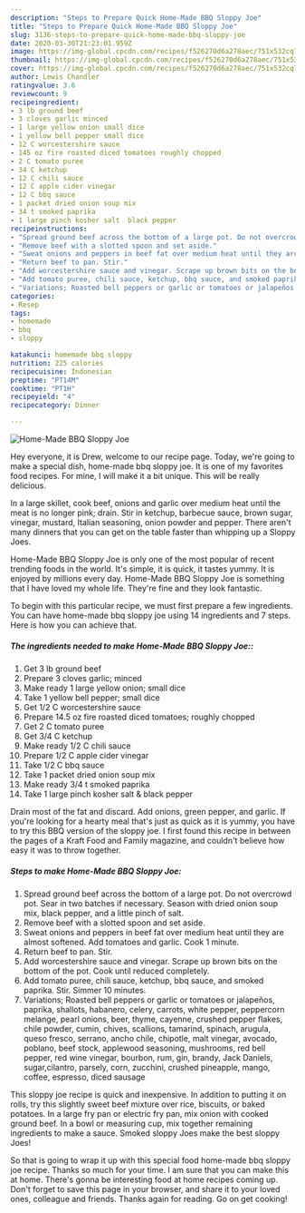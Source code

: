 ```yaml
---
description: "Steps to Prepare Quick Home-Made BBQ Sloppy Joe"
title: "Steps to Prepare Quick Home-Made BBQ Sloppy Joe"
slug: 3136-steps-to-prepare-quick-home-made-bbq-sloppy-joe
date: 2020-03-30T21:23:01.959Z
image: https://img-global.cpcdn.com/recipes/f526270d6a278aec/751x532cq70/home-made-bbq-sloppy-joe-recipe-main-photo.jpg
thumbnail: https://img-global.cpcdn.com/recipes/f526270d6a278aec/751x532cq70/home-made-bbq-sloppy-joe-recipe-main-photo.jpg
cover: https://img-global.cpcdn.com/recipes/f526270d6a278aec/751x532cq70/home-made-bbq-sloppy-joe-recipe-main-photo.jpg
author: Lewis Chandler
ratingvalue: 3.6
reviewcount: 9
recipeingredient:
- 3 lb ground beef
- 3 cloves garlic minced
- 1 large yellow onion small dice
- 1 yellow bell pepper small dice
- 12 C worcestershire sauce
- 145 oz fire roasted diced tomatoes roughly chopped
- 2 C tomato puree
- 34 C ketchup
- 12 C chili sauce
- 12 C apple cider vinegar
- 12 C bbq sauce
- 1 packet dried onion soup mix
- 34 t smoked paprika
- 1 large pinch kosher salt  black pepper
recipeinstructions:
- "Spread ground beef across the bottom of a large pot. Do not overcrowd pot. Sear in two batches if necessary. Season with dried onion soup mix, black pepper, and a little pinch of salt."
- "Remove beef with a slotted spoon and set aside."
- "Sweat onions and peppers in beef fat over medium heat until they are almost softened. Add tomatoes and garlic. Cook 1 minute."
- "Return beef to pan. Stir."
- "Add worcestershire sauce and vinegar. Scrape up brown bits on the bottom of the pot. Cook until reduced completely."
- "Add tomato puree, chili sauce, ketchup, bbq sauce, and smoked paprika. Stir. Simmer 10 minutes."
- "Variations; Roasted bell peppers or garlic or tomatoes or jalapeños, paprika, shallots, habanero, celery, carrots, white pepper, peppercorn melange, pearl onions, beer, thyme, cayenne, crushed pepper flakes, chile powder, cumin, chives, scallions, tamarind, spinach, arugula, queso fresco, serrano, ancho chile, chipotle, malt vinegar, avocado, poblano, beef stock, applewood seasoning, mushrooms, red bell pepper, red wine vinegar, bourbon, rum, gin, brandy, Jack Daniels, sugar,cilantro, parsely, corn, zucchini, crushed pineapple, mango, coffee, espresso, diced sausage"
categories:
- Resep
tags:
- homemade
- bbq
- sloppy

katakunci: homemade bbq sloppy
nutrition: 225 calories
recipecuisine: Indonesian
preptime: "PT14M"
cooktime: "PT1H"
recipeyield: "4"
recipecategory: Dinner

---
```



![Home-Made BBQ Sloppy Joe](https://img-global.cpcdn.com/recipes/f526270d6a278aec/751x532cq70/home-made-bbq-sloppy-joe-recipe-main-photo.jpg)

Hey everyone, it is Drew, welcome to our recipe page. Today, we're going to make a special dish, home-made bbq sloppy joe. It is one of my favorites food recipes. For mine, I will make it a bit unique. This will be really delicious.

In a large skillet, cook beef, onions and garlic over medium heat until the meat is no longer pink; drain. Stir in ketchup, barbecue sauce, brown sugar, vinegar, mustard, Italian seasoning, onion powder and pepper. There aren&#39;t many dinners that you can get on the table faster than whipping up a Sloppy Joes.

Home-Made BBQ Sloppy Joe is only one of the most popular of recent trending foods in the world. It's simple, it is quick, it tastes yummy. It is enjoyed by millions every day. Home-Made BBQ Sloppy Joe is something that I have loved my whole life. They're fine and they look fantastic.


To begin with this particular recipe, we must first prepare a few ingredients. You can have home-made bbq sloppy joe using 14 ingredients and 7 steps. Here is how you can achieve that.

##### The ingredients needed to make Home-Made BBQ Sloppy Joe::

1. Get 3 lb ground beef
1. Prepare 3 cloves garlic; minced
1. Make ready 1 large yellow onion; small dice
1. Take 1 yellow bell pepper; small dice
1. Get 1/2 C worcestershire sauce
1. Prepare 14.5 oz fire roasted diced tomatoes; roughly chopped
1. Get 2 C tomato puree
1. Get 3/4 C ketchup
1. Make ready 1/2 C chili sauce
1. Prepare 1/2 C apple cider vinegar
1. Take 1/2 C bbq sauce
1. Take 1 packet dried onion soup mix
1. Make ready 3/4 t smoked paprika
1. Take 1 large pinch kosher salt &amp; black pepper


Drain most of the fat and discard. Add onions, green pepper, and garlic. If you&#39;re looking for a hearty meal that&#39;s just as quick as it is yummy, you have to try this BBQ version of the sloppy joe. I first found this recipe in between the pages of a Kraft Food and Family magazine, and couldn&#39;t believe how easy it was to throw together. 

##### Steps to make Home-Made BBQ Sloppy Joe:

1. Spread ground beef across the bottom of a large pot. Do not overcrowd pot. Sear in two batches if necessary. Season with dried onion soup mix, black pepper, and a little pinch of salt.
1. Remove beef with a slotted spoon and set aside.
1. Sweat onions and peppers in beef fat over medium heat until they are almost softened. Add tomatoes and garlic. Cook 1 minute.
1. Return beef to pan. Stir.
1. Add worcestershire sauce and vinegar. Scrape up brown bits on the bottom of the pot. Cook until reduced completely.
1. Add tomato puree, chili sauce, ketchup, bbq sauce, and smoked paprika. Stir. Simmer 10 minutes.
1. Variations; Roasted bell peppers or garlic or tomatoes or jalapeños, paprika, shallots, habanero, celery, carrots, white pepper, peppercorn melange, pearl onions, beer, thyme, cayenne, crushed pepper flakes, chile powder, cumin, chives, scallions, tamarind, spinach, arugula, queso fresco, serrano, ancho chile, chipotle, malt vinegar, avocado, poblano, beef stock, applewood seasoning, mushrooms, red bell pepper, red wine vinegar, bourbon, rum, gin, brandy, Jack Daniels, sugar,cilantro, parsely, corn, zucchini, crushed pineapple, mango, coffee, espresso, diced sausage


This sloppy joe recipe is quick and inexpensive. In addition to putting it on rolls, try this slightly sweet beef mixture over rice, biscuits, or baked potatoes. In a large fry pan or electric fry pan, mix onion with cooked ground beef. In a bowl or measuring cup, mix together remaining ingredients to make a sauce. Smoked sloppy Joes make the best sloppy Joes! 

So that is going to wrap it up with this special food home-made bbq sloppy joe recipe. Thanks so much for your time. I am sure that you can make this at home. There's gonna be interesting food at home recipes coming up. Don't forget to save this page in your browser, and share it to your loved ones, colleague and friends. Thanks again for reading. Go on get cooking!
